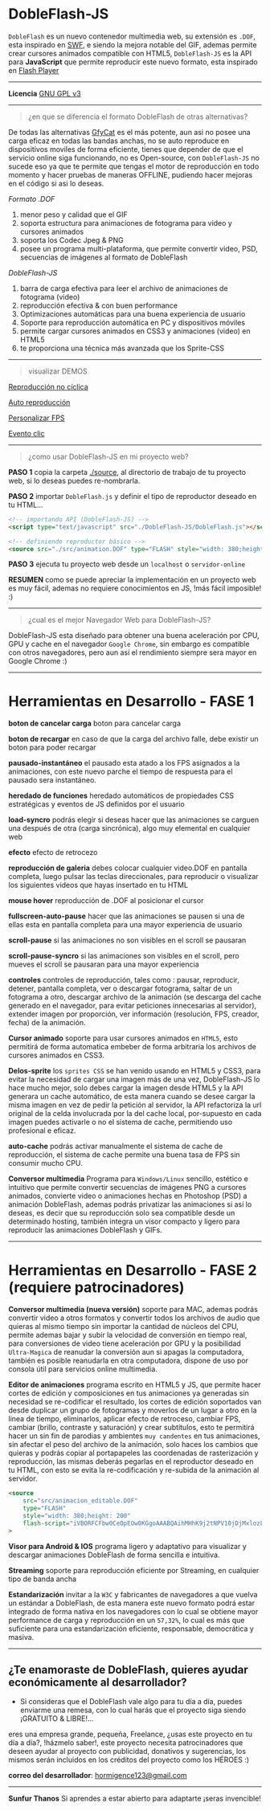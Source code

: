 
DobleFlash-JS
=============

`DobleFlash` es un nuevo contenedor multimedia web, su extensión es `.DOF`, esta inspirado en [SWF](https://wikipedia.org/wiki/swf), e siendo la mejora notable del GIF, ademas permite crear cursores animados compatible con HTML5, `DobleFlash-JS` es la API para **JavaScript** que permite reproducir este nuevo formato, esta inspirado en [Flash Player](https://wikipedia.org/wiki/Adobe_Flash_Player)

---

**Licencia** [GNU GPL v3](http://www.gnu.org/licenses)

---

> ¿en que se diferencia el formato DobleFlash de otras alternativas?

De todas las alternativas [GfyCat](http://www.gfycat.com) es el más potente, aun asi no posee una carga eficaz en todas las bandas anchas, no se auto reproduce en dispositivos moviles de forma eficiente, tienes que depender de que el servicio online siga funcionando, no es Open-source, con `DobleFlash-JS` no sucede eso ya que te permite que tengas el motor de reproducción en todo momento y hacer pruebas de maneras OFFLINE, pudiendo hacer mejoras en el código si asi lo deseas.

*Formato .DOF*
1. menor peso y calidad que el GIF
2. soporta estructura para animaciones de fotograma para video y cursores animados
3. soporta los Codec Jpeg & PNG
4. posee un programa multi-plataforma, que permite convertir video, PSD, secuencias de imágenes al formato de DobleFlash

*DobleFlash-JS*
1. barra de carga efectiva para leer el archivo de animaciones de fotograma (video)
2. reproducción efectiva & con buen performance
3. Optimizaciones automáticas para una buena experiencia de usuario
4. Soporte para reproducción automática en PC y dispositivos móviles
5. permite cargar cursores animados en CSS3 y animaciones (video) en HTML5
6. te proporciona una técnica más avanzada que los Sprite-CSS

---

> visualizar DEMOS

[Reproducción no cíclica](https://sunfurthanos.github.io/DobleFlash-JS/samples/1.basic.html)

[Auto reproducción](https://sunfurthanos.github.io/DobleFlash-JS/samples/2.auto-play.html)

[Personalizar FPS](https://sunfurthanos.github.io/DobleFlash-JS/samples/3.custom_FPS.html)

[Evento clic](https://sunfurthanos.github.io/DobleFlash-JS/samples/4.event_click.html)

---

> ¿como usar DobleFlash-JS en mi proyecto web?

**PASO 1** copia la carpeta [./source](source), al directorio de trabajo de tu proyecto web, si lo deseas puedes re-nombrarla.

**PASO 2** importar `DobleFlash.js` y definir el tipo de reproductor deseado en tu HTML...

```html
<!-- importando API (DobleFlash-JS) -->
<script type="text/javascript" src="./DobleFlash-JS/DobleFlash.js"></script>

<!-- definiendo reproductor básico -->
<source src="./src/animation.DOF" type="FLASH" style="width: 380;height: 200">
```

**PASO 3** ejecuta tu proyecto web desde un `localhost` o `servidor-online`

**RESUMEN** como se puede apreciar la implementación en un proyecto web es muy fácil, ademas no requiere conocimientos en JS, !más fácil imposible! :)

---

> ¿cual es el mejor Navegador Web para DobleFlash-JS?

DobleFlash-JS esta diseñado para obtener una buena aceleración por CPU, GPU y cache en el navegador `Google Chrome`, sin embargo es compatible con otros navegadores, pero aun así el rendimiento siempre sera mayor en Google Chrome :)

---

# Herramientas en Desarrollo - **FASE 1**


**boton de cancelar carga** boton para cancelar carga

**boton de recargar** en caso de que la carga del archivo falle, debe existir un boton para poder recargar

**pausado-instantáneo** el pausado esta atado a los FPS asignados a la animaciones, con este nuevo parche el tiempo de respuesta para el pausado sera instantáneo.

**heredado de funciones** heredado automáticos de propiedades CSS estratégicas y eventos de JS definidos por el usuario

**load-syncro** podrás elegir si deseas hacer que las animaciones se carguen una después de otra (carga sincrónica), algo muy elemental en cualquier web

**efecto** efecto de retrocezo

**reproducción de galeria** debes colocar cualquier video.DOF en pantalla completa, luego pulsar las teclas direccionales, para reproducir o visualizar los siguientes videos que hayas insertado en tu HTML

**mouse hover** reproducción de .DOF al posicionar el cursor

**fullscreen-auto-pause** hacer que las animaciones se pausen si una de ellas esta en pantalla completa para una mayor experiencia de usuario

**scroll-pause** si las animaciones no son visibles en el scroll se pausaran

**scroll-pause-syncro** si las animaciones son visibles en el scroll, pero mueves el scroll se pausaran para una mayor experiencia

**controles** controles de reproducción, tales como : pausar, reproducir, detener, pantalla completa, ver o descargar fotograma, saltar de un fotograma a otro, descargar archivo de la animación (se descarga del cache generado en el navegador, para evitar peticiones innecesarias al servidor), extender imagen por proporción, ver información (resolución, FPS, creador, fecha) de la animación.

**Cursor animado** soporte para usar cursores animados en `HTML5`, esto permitirá de forma automatica embeber de forma arbitraria los archivos de cursores animados en CSS3.

**Delos-sprite** los `sprites CSS` se han venido usando en HTML5 y CSS3, para evitar la necesidad de cargar una imagen más de una vez, DobleFlash-JS lo hace mucho mejor, solo debes cargar la imagen desde HTML5 y la API generara un cache automático, de esta manera cuando se desee cargar la misma imagen en vez de pedir la petición al servidor, la API refactoriza la url original de la celda involucrada por la del cache local, por-supuesto en cada imagen puedes activarle o no el sistema de cache, permitiendo uso profesional e eficaz.

**auto-cache** podrás activar manualmente el sistema de cache de reproducción, el sistema de cache permite una buena tasa de FPS sin consumir mucho CPU.

**Conversor multimedia** Programa para `Windows/Linux` sencillo, estético e intuitivo que permite convertir secuencias de imágenes PNG a cursores animados, convierte video o animaciones hechas en Photoshop (PSD) a animación DobleFlash, ademas podrás privatizar las animaciones si así lo deseas, es decir que su reproducción solo sea compatible desde un determinado hosting, también integra un visor compacto y ligero para reproducir las animaciones DobleFlash y GIFs.

---

# Herramientas en Desarrollo - **FASE 2 (requiere patrocinadores)**

**Conversor multimedia (nueva versión)** soporte para MAC, ademas podrás convertir video a otros formatos y convertir todos los archivos de audio que quieras al mismo tiempo sin importar la cantidad de núcleos del CPU, permite ademas bajar y subir la velocidad de conversión en tiempo real, para conversiones de video tiene aceleración por GPU y la posibilidad `Ultra-Magica` de reanudar la conversión aun si apagas la computadora, también es posible reanudarla en otra computadora, dispone de uso por consola útil para servicios online multimedia.

**Editor de animaciones** programa escrito en HTML5 y JS, que permite hacer cortes de edición y composiciones en tus animaciones ya generadas sin necesidad se re-codificar el resultado, los cortes de edición soportados van desde duplicar un grupo de fotogramas y moverlos de un lugar a otro en la linea de tiempo, eliminarlos, aplicar efecto de retroceso, cambiar FPS, cambiar (brillo, contraste y saturación) y crear subtítulos, esto te permitirá hacer un sin fin de parodias y ambientes `muy candentes` en tus animaciones, sin afectar el peso del archivo de la animación, solo haces los cambios que quieras y podrás copiar al portapapeles las coordenadas de rasterización y reproducción, las mismas deberás pegarlas en el reproductor deseado en tu HTML, con esto se evita la re-codificación y re-subida de la animación al servidor.

```html
<source
	src="src/animacion_editable.DOF"
	type="FLASH"
	style="width: 380;height: 200"
	flash-script="iVBORFCFbw0CeOpEOw0KGgoAAABQAihMHhK9j2tNPV10jDjMxlozLCzDIHtdU53htM8MbOFfum3tYSZg9sfCzB1MHPkIHQnnjKPvhngU99xMSOpyxPPubLcp+roJ4FIOiUBgxcznzSYHbQ5ER"
>
```

**Visor para Android & IOS** programa ligero y adaptativo para visualizar y descargar animaciones DobleFlash de forma sencilla e intuitiva.

**Streaming** soporte para reproducción eficiente por Streaming, en cualquier tipo de banda ancha

**Estandarización** invitar a la `W3C` y fabricantes de navegadores a que vuelva un estándar a DobleFlash, de esta manera este nuevo formato podrá estar integrado de forma nativa en los navegadores con lo cual se obtiene mayor performance de carga y reproducción en un `57,32%`, lo cual es más que suficiente para una estandarización eficiente, responsable, democrática y masiva.

---

## ¿Te enamoraste de DobleFlash, quieres ayudar económicamente al desarrollador?

- Si consideras que el DobleFlash vale algo para tu día a día, puedes enviarme una remesa,
con lo cual harás que el proyecto siga siendo ¡GRATUITO & LIBRE!...

eres una empresa grande, pequeña, Freelance, ¿usas este proyecto en tu día a día?, !házmelo saber!, este proyecto necesita patrocinadores que deseen ayudar al proyecto con publicidad, donativos y sugerencias, los mismos serán incluidos en los créditos del proyecto como los HÉROES :)

**correo del desarrollador**: hormigence123@gmail.com

---

**Sunfur Thanos** Si aprendes a estar abierto para adaptarte ¡seras invencible!
